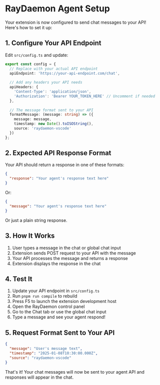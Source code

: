 # RayDaemon Agent Setup

Your extension is now configured to send chat messages to your API! Here's how to set it up:

## 1. Configure Your API Endpoint

Edit `src/config.ts` and update:

```typescript
export const config = {
  // Replace with your actual API endpoint
  apiEndpoint: 'https://your-api-endpoint.com/chat',
  
  // Add any headers your API needs
  apiHeaders: {
    'Content-Type': 'application/json',
    'Authorization': 'Bearer YOUR_TOKEN_HERE' // Uncomment if needed
  },
  
  // The message format sent to your API
  formatMessage: (message: string) => ({
    message: message,
    timestamp: new Date().toISOString(),
    source: 'raydaemon-vscode'
  })
};
```

## 2. Expected API Response Format

Your API should return a response in one of these formats:

```json
{
  "response": "Your agent's response text here"
}
```

Or:

```json
{
  "message": "Your agent's response text here"
}
```

Or just a plain string response.

## 3. How It Works

1. User types a message in the chat or global chat input
2. Extension sends POST request to your API with the message
3. Your API processes the message and returns a response
4. Extension displays the response in the chat

## 4. Test It

1. Update your API endpoint in `src/config.ts`
2. Run `pnpm run compile` to rebuild
3. Press F5 to launch the extension development host
4. Open the RayDaemon control panel
5. Go to the Chat tab or use the global chat input
6. Type a message and see your agent respond!

## 5. Request Format Sent to Your API

```json
{
  "message": "User's message text",
  "timestamp": "2025-01-08T10:30:00.000Z",
  "source": "raydaemon-vscode"
}
```

That's it! Your chat messages will now be sent to your agent API and responses will appear in the chat.